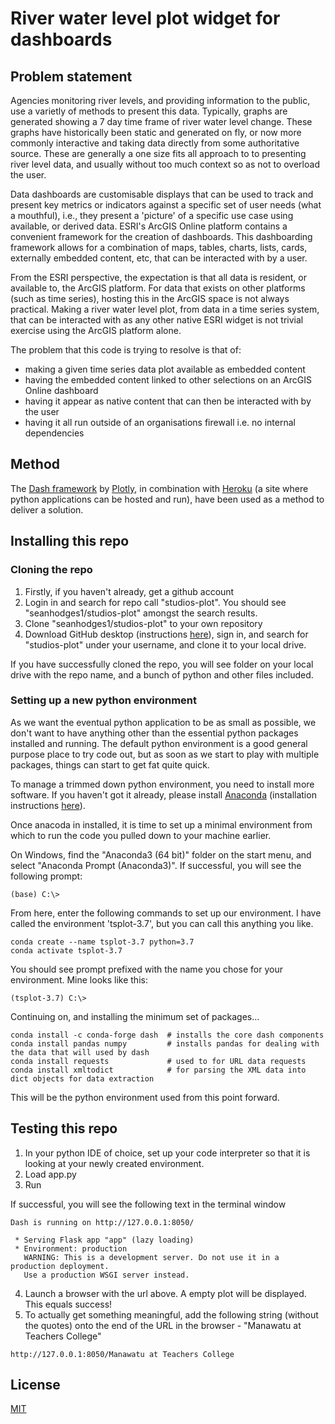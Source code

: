 # River water level plot widget for dashboards

## Problem statement

Agencies monitoring river levels, and providing information to the public, use a varietly of methods to present this data. Typically, graphs are generated showing a 7 day time frame of river water level change. These graphs have historically been static and generated on fly, or now more commonly interactive and taking data directly from some authoritative source. These are generally a one size fits all approach to to presenting river level data, and usually without too much context so as not to overload the user.

Data dashboards are customisable displays that can be used to track and present key metrics or indicators against a specific set of user needs (what a mouthful), i.e., they present a 'picture' of a specific use case using available, or derived data. ESRI's ArcGIS Online platform contains a convenient framework for the creation of dashboards. This dashboarding framework allows for a combination of maps, tables, charts, lists, cards, externally embedded content, etc, that can be interacted with by a user.

From the ESRI perspective, the expectation is that all data is resident, or available to, the ArcGIS platform. For data that exists on other platforms (such as time series), hosting this in the ArcGIS space is not always practical. Making a river water level plot, from data in a time series system, that can be interacted with as any other native ESRI widget is not trivial exercise using the ArcGIS platform alone.  

The problem that this code is trying to resolve is that of:
* making a given time series data plot available as embedded content
* having the embedded content linked to other selections on an ArcGIS Online dashboard
* having it appear as native content that can then be interacted with by the user
* having it all run outside of an organisations firewall i.e. no internal dependencies

## Method

The [Dash framework](https://dash.plotly.com/introduction) by [Plotly](https://www.plotly.com), in combination with [Heroku](https://heroku.com) (a site where python applications can be hosted and run), have been used as a method to deliver a solution.

## Installing this repo
### Cloning the repo
1. Firstly, if you haven't already, get a github account
2. Login in and search for repo call "studios-plot". You should see "seanhodges1/studios-plot" amongst the search results.
3. Clone "seanhodges1/studios-plot" to your own repository
4. Download GitHub desktop (instructions [here](https://docs.github.com/en/desktop/installing-and-configuring-github-desktop/installing-and-authenticating-to-github-desktop/installing-github-desktop)), sign in, and search for "studios-plot" under your username, and clone it to your local drive.

If you have successfully cloned the repo, you will see folder on your local drive with the repo name, and a bunch of python and other files included.

### Setting up a new python environment
As we want the eventual python application to be as small as possible, we don't want to have anything other than the essential python packages installed and running. The default python environment is a good general purpose place to try code out, but as soon as we start to play with multiple packages, things can start to get fat quite quick.

To manage a trimmed down python environment, you need to install more software. If you haven't got it already, please install [Anaconda](https://anaconda.com) (installation instructions [here](https://docs.anaconda.com/anaconda/install/windows/)).

Once anacoda in installed, it is time to set up a minimal environment from which to run the code you pulled down to your machine earlier. 

On Windows, find the "Anaconda3 (64 bit)" folder on the start menu, and select "Anaconda Prompt (Anaconda3)". If successful, you will see the following prompt:
```
(base) C:\>
```
From here, enter the following commands to set up our environment. I have called the environment 'tsplot-3.7', but you can call this anything you like.
```
conda create --name tsplot-3.7 python=3.7
conda activate tsplot-3.7
```
You should see prompt prefixed with the name you chose for your environment. Mine looks like this:
```
(tsplot-3.7) C:\>
```
Continuing on, and installing the minimum set of packages...
```
conda install -c conda-forge dash  # installs the core dash components
conda install pandas numpy         # installs pandas for dealing with the data that will used by dash
conda install requests             # used to for URL data requests
conda install xmltodict            # for parsing the XML data into dict objects for data extraction
```
This will be the python environment used from this point forward.

## Testing this repo
1. In your python IDE of choice, set up your code interpreter so that it is looking at your newly created environment.
2. Load app.py
3. Run

If successful, you will see the following text in the terminal window
```
Dash is running on http://127.0.0.1:8050/

 * Serving Flask app "app" (lazy loading)
 * Environment: production
   WARNING: This is a development server. Do not use it in a production deployment.
   Use a production WSGI server instead.
```
4. Launch a browser with the url above. A empty plot will be displayed. This equals success!
5. To actually get something meaningful, add the following string (without the quotes) onto the end of the URL in the browser - "Manawatu at Teachers College"
```
http://127.0.0.1:8050/Manawatu at Teachers College
```

## License
[MIT](https://opensource.org/licenses/MIT)
